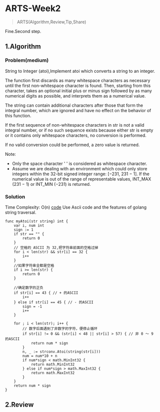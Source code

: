 # ARTS-Week2

> ARTS(Algorithm,Review,Tip,Share)

Fine.Second step.

## 1.Algorithm

### Problem(medium)

String to Integer (atoi),Implement atoi which converts a string to an integer.

The function first discards as many whitespace characters as necessary until the first non-whitespace character is found. Then, starting from this character, takes an optional initial plus or minus sign followed by as many numerical digits as possible, and interprets them as a numerical value.

The string can contain additional characters after those that form the integral number, which are ignored and have no effect on the behavior of this function.

If the first sequence of non-whitespace characters in str is not a valid integral number, or if no such sequence exists because either str is empty or it contains only whitespace characters, no conversion is performed.

If no valid conversion could be performed, a zero value is returned.

Note:

- Only the space character ' ' is considered as whitespace character.
- Assume we are dealing with an environment which could only store integers within the 32-bit signed integer range: [−231, 231 − 1]. If the numerical value is out of the range of representable values, INT_MAX (231 − 1) or INT_MIN (−231) is returned.

### Solution

Time Complexity: O(n) [code](https://github.com/RBowind/RBlog/blob/master/ARTS/week-2/demo.go)
Use Ascii code and the features of golang string traversal.

```golang
func myAtoi(str string) int {
	var i, num int
	sign := 1
	if str == "" {
		return 0
	}
	// 空格的 ASCII 为 32,把字符串前面的空格过掉
	for i < len(str) && str[i] == 32 {
		i++
	}
	//如果字符串全都是空格
	if i >= len(str) {
		return 0
	}

	//确定数字的正负
	if str[i] == 43 { // + 的ASCII
		i++
	} else if str[i] == 45 { // - 的ASCII
		sign = -1
		i++
	}

	for ; i < len(str); i++ {
		// 数字后面遇到了非数字的字符，便停止循环
		if str[i] != 0 && (str[i] < 48 || str[i] > 57) { // 非 0 ～ 9 的ASCII
			return num * sign
		}
		n, _ := strconv.Atoi(string(str[i]))
		num = num*10 + n
		if num*sign < math.MinInt32 {
			return math.MinInt32
		} else if num*sign > math.MaxInt32 {
			return math.MaxInt32
		}
	}
	return num * sign
}
```

## 2.Review
